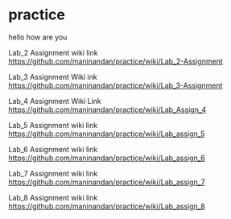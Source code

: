 # practice
hello how are you

Lab_2 Assignment wiki link
https://github.com/maninandan/practice/wiki/Lab_2-Assignment

Lab_3 Assignment Wiki ink
https://github.com/maninandan/practice/wiki/Lab_3-Assignment


Lab_4 Assignment Wiki Link
https://github.com/maninandan/practice/wiki/Lab_Assign_4


Lab_5 Assignment wiki link
https://github.com/maninandan/practice/wiki/Lab_assign_5

Lab_6 Assignment wiki link
https://github.com/maninandan/practice/wiki/Lab_assign_6

Lab_7 Assignment wiki link
https://github.com/maninandan/practice/wiki/Lab_assign_7


Lab_8 Assignment wiki link
https://github.com/maninandan/practice/wiki/Lab_assign_8

